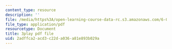 ```yaml
---
content_type: resource
description: ''
file: /media/https%3A/open-learning-course-data-rc.s3.amazonaws.com/6-034-artificial-intelligence-fall-2010/2adffca2acd3c22da036a81e893b029a_VrMHA3yX_QI.pdf
file_type: application/pdf
resourcetype: Document
title: 3play pdf file
uid: 2adffca2-acd3-c22d-a036-a81e893b029a
---
```

